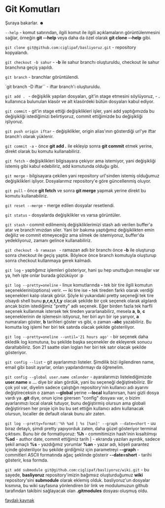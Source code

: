 # Git Komutları

Şuraya bakarlar. ☻

`--help`
	- komut satırından, ilgili komut ile ilgili açıklamaların görüntülenmesini sağlar, örneğin **git --help** veya daha da özel olarak **git clone --help** gibi.

`git clone git@github.com:ciglipaf/basliyoruz.git`
	- repository kopyalandı.

`git checkout -b sahur`
	 - **-b** ile sahur branchı oluşturuldu, checkout ile sahur branchına geçiş yapıldı.

`git branch`
	- branchlar görüntülendi.

`git branch -D iftar``
	- iftar branch'ı oluşturuldu.

`git add . `
	- değişiklik yapılan dosyaları, git'in stage etmesini söylüyoruz,
	- **.** kullanınca bulunulan klasör ve alt klasördeki bütün dosyaları kabul ediyor.

`git commit`
	- git'in stage ettiği değişiklikleri işler, yani add yaptığımızda bu değişikliği istediğimizi belirtiyoruz, commit ettiğimizde bu değişikliği işliyoruz.

`git push origin iftar`
	- değişiklikler, origin alias'ının gösterdiği url'ye iftar branch'ı olarak yüklenir.

`git commit -a`
	- önce **git add .** ile ekleyip sonra **git commit** etmek yerine, direkt olarak bu komutu kullanabiliriz.

`git fetch`
	- değişiklikleri bilgisayara çekiyor ama istemiyor, yani değişikliği istemiş gibi kabul edebiliriz, add komutunda olduğu gibi.

`git merge`
	- bilgisayara çekilen yani repository url'sinden istemiş olduğumuz değişiklikleri işliyor. Dosyalarımız repository'e göre güncellenmiş oluyor.

`git pull`
	- önce **git fetch** ve sonra **git merge** yapmak yerine direkt bu komutu kullanabiliriz.

`git reset --merge`
	- merge edilen dosyalar resetlendi.

`git status`
	- dosyalarda değişiklikler vs varsa görüntüler.

`git stash`
	- commit edilmemiş değişikliklerimizi stash adı verilen buffer'a atar ve branch'ımızdan siler. Yani bir bakıma yaptığımız değişiklikten emin değiliz ve commit etmeyeceğiz ama silmek de istemiyoruz, buffer'da yedekliyoruz, zamanı gelince kullanabiliriz.

`git checkout -b ramazan `
	- ramazan adlı bir branchı önce **-b** ile oluşturup sonra checkout ile geçiş yaptık. Böylece önce branch komutuyla oluşturup sonra checkout kullanmaya gerek kalmadı.

`git log`
	- yaptığımız işlemleri gösteriyor, hani şu hep unuttuğun mesajlar var ya, heh işte onlar burada gözüküyor :p

`git log --pretty=oneline`
	- linux komutlarında **-** tek bir tire ilgili komutun seçeneklerini(options) verir. **--** iki tire ise **-** tek tireden farklı olarak verdiği seçenekleri kalıp olarak görür. Şöyle ki yukarıdaki pretty seçeneği tek tire olsaydı shell bunu **p,r,e,t,t,y** olacak şekilde bir çok seçenek olarak algılardı ancak bizim istediğimiz "pretty" adlı seçenek. Eğer birden fazla tek harfli seçenek kullanmak istersek tek tireden yararlanabilirz, mesela **a**, **b**, **c** seçeneklerinin de işlemesin istiyoruz, her biri ayrı bir işe yarıyor, **a** numaraları göster, **b** tarihleri göster vs gibi, o zaman **-abc** yazabiliriz. Bu komutta log işlemi her biri tek satırda olacak şekilde gösteriliyor.

`git log --pretty=oneline --until='21 hours ago'`
	- bir seçenek daha ekledik log komutuna, bu şekilde başka seçenekler de ekleyerek sonucu daraltabiliriz. Son 21 saatte olan logları her biri tek satır olacak şekilde gösteriyor.

`git config --list`
	- git ayarlarımızı listeler.  Şimdilik bizi ilgilendiren name, email gibi basit ayarlar, onları yapılandırmayı da öğrenelim.

`git config --global user.name cmlonder`
	- ayaralarımızı listelediğimizde **user.name = ...** diye bir alan gördük, yani bu seçeneği değiştirebiliriz. Bir çok yol var, diyelim sadece çalıştığın repository'nin kullanıcı adı ayarını değiştireceksin o zaman **--global** yerine **--local** kullanırsan, hani gizli dosya vardı ya **.git** diye, onun içine girersen "config" dosyası var, o bizim ayarlarımızı local olarak tutuyor, bunu değiştirmiş olursun ama globali değiştirirsen her proje için bu bu set ettiğin kullanıcı adını kullanacak olursun, localler de default olarak bunu alır zaten.

`git log --pretty=format:'%h %ad | %s [%an]' --graph --date=short`
	- uu biraz detaylı, şimdi pretty yapıyorduk zaten, daha güzel gösteriyor terminal çıktısını. Bunu bir de formatlıyoruz:
	**%h**
		- commitimizin hash'inin kısaltılmışı
	**%ad**
		- author date, commit ettiğimiz tarih
	|
		- ekranda yazıları ayırdık, sadece şekil amaçlı
	**%s**
		- yazdığımız yorumlar
	**%an**
		- yazar adı, köşeli parantez içinde gösteriliyor bu şekilde girdiğmiiz için parametreyi
	**--graph**
		- commitleri ASCII formatında ağaç şeklinde gösterir
	**--date=short**
		- tarihi gösterir, kısa formda.

`git add submodule git@github.com:ciglipaf/basliyoruz/wiki.git`
	- bu sayede, **basliyoruz** repository'imizin bağımsız oluşturduğumuz **wiki** repository'sini **submodule** olarak eklemiş olduk. basliyoruz'un dosyalar kısmına, bu wiki sayfasına yönlendiren bir link ve modulumuzun github tarafından takibini sağlayacak olan **.gitmodules** dosyası oluşmuş oldu.


[faydalı kaynak](https://services.github.com/kit/downloads/github-git-cheat-sheet.pdf)
